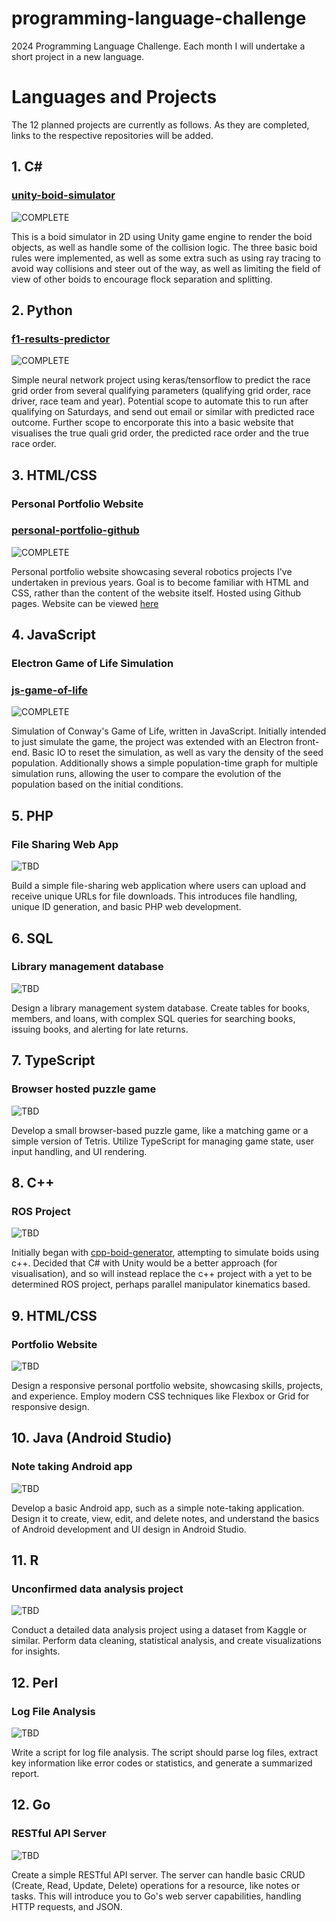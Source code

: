 # programming-language-challenge
2024 Programming Language Challenge. Each month I will undertake a short project in a new language.

# Languages and Projects

The 12 planned projects are currently as follows. As they are completed, links to the respective repositories will be added.

## 1. C#
### [unity-boid-simulator](https://github.com/ITregear/unity-boid-simulator)
![COMPLETE](https://img.shields.io/badge/-COMPLETE-green)

This is a boid simulator in 2D using Unity game engine to render the boid objects, as well as handle some of the collision logic. The three basic boid rules were implemented, as well as some extra such as using ray tracing to avoid way collisions and steer out of the way, as well as limiting the field of view of other boids to encourage flock separation and splitting.

## 2. Python
### [f1-results-predictor](https://github.com/ITregear/f1-results-predictor)
![COMPLETE](https://img.shields.io/badge/-COMPLETE-green)

Simple neural network project using keras/tensorflow to predict the race grid order from several qualifying parameters (qualifying grid order, race driver, race team and year). Potential scope to automate this to run after qualifying on Saturdays, and send out email or similar with predicted race outcome. Further scope to encorporate this into a basic website that visualises the true quali grid order, the predicted race order and the true race order.

## 3. HTML/CSS
### Personal Portfolio Website
### [personal-portfolio-github](https://github.com/ITregear/ITregear.github.io)
![COMPLETE](https://img.shields.io/badge/-COMPLETE-green)

Personal portfolio website showcasing several robotics projects I've undertaken in previous years. Goal is to become familiar with HTML and CSS, rather than the content of the website itself. Hosted using Github pages. Website can be viewed [here](https://itregear.github.io/)

## 4. JavaScript
### Electron Game of Life Simulation
### [js-game-of-life](https://github.com/ITregear/js-game-of-life)
![COMPLETE](https://img.shields.io/badge/-COMPLETE-green)

Simulation of Conway's Game of Life, written in JavaScript. Initially intended to just simulate the game, the project was extended with an Electron front-end. Basic IO to reset the simulation, as well as vary the density of the seed population. Additionally shows a simple population-time graph for multiple simulation runs, allowing the user to compare the evolution of the population based on the initial conditions.

## 5. PHP
### File Sharing Web App
![TBD](https://img.shields.io/badge/-TBD-red)

Build a simple file-sharing web application where users can upload and receive unique URLs for file downloads. This introduces file handling, unique ID generation, and basic PHP web development.

## 6. SQL
### Library management database
![TBD](https://img.shields.io/badge/-TBD-red)

Design a library management system database. Create tables for books, members, and loans, with complex SQL queries for searching books, issuing books, and alerting for late returns.

## 7. TypeScript
### Browser hosted puzzle game
![TBD](https://img.shields.io/badge/-TBD-red)

Develop a small browser-based puzzle game, like a matching game or a simple version of Tetris. Utilize TypeScript for managing game state, user input handling, and UI rendering.

## 8. C++
### ROS Project
![TBD](https://img.shields.io/badge/-TBD-red)

Initially began with [cpp-boid-generator](https://github.com/ITregear/cpp-boid-generator), attempting to simulate boids using c++. Decided that C# with Unity would be a better approach (for visualisation), and so will instead replace the c++ project with a yet to be determined ROS project, perhaps parallel manipulator kinematics based.

## 9. HTML/CSS
### Portfolio Website
![TBD](https://img.shields.io/badge/-TBD-red)

Design a responsive personal portfolio website, showcasing skills, projects, and experience. Employ modern CSS techniques like Flexbox or Grid for responsive design.

## 10. Java (Android Studio)
### Note taking Android app
![TBD](https://img.shields.io/badge/-TBD-red)

Develop a basic Android app, such as a simple note-taking application. Design it to create, view, edit, and delete notes, and understand the basics of Android development and UI design in Android Studio.

## 11. R
### Unconfirmed data analysis project
![TBD](https://img.shields.io/badge/-TBD-red)

Conduct a detailed data analysis project using a dataset from Kaggle or similar. Perform data cleaning, statistical analysis, and create visualizations for insights.

## 12. Perl
### Log File Analysis
![TBD](https://img.shields.io/badge/-TBD-red)

Write a script for log file analysis. The script should parse log files, extract key information like error codes or statistics, and generate a summarized report.

## 12. Go
### RESTful API Server
![TBD](https://img.shields.io/badge/-TBD-red)

Create a simple RESTful API server. The server can handle basic CRUD (Create, Read, Update, Delete) operations for a resource, like notes or tasks. This will introduce you to Go's web server capabilities, handling HTTP requests, and JSON.
